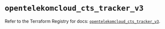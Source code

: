 # `opentelekomcloud_cts_tracker_v3`

Refer to the Terraform Registry for docs: [`opentelekomcloud_cts_tracker_v3`](https://registry.terraform.io/providers/opentelekomcloud/opentelekomcloud/1.36.38/docs/resources/cts_tracker_v3).
